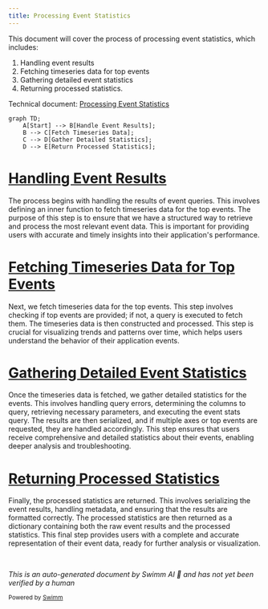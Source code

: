 ```yaml
---
title: Processing Event Statistics
---
```

This document will cover the process of processing event statistics, which includes:

1. Handling event results
2. Fetching timeseries data for top events
3. Gathering detailed event statistics
4. Returning processed statistics.

Technical document: <SwmLink doc-title="Processing Event Statistics">[Processing Event Statistics](/.swm/processing-event-statistics.zr8nfqj9.sw.md)</SwmLink>

```mermaid
graph TD;
    A[Start] --> B[Handle Event Results];
    B --> C[Fetch Timeseries Data];
    C --> D[Gather Detailed Statistics];
    D --> E[Return Processed Statistics];
```

# [Handling Event Results](https://app.swimm.io/repos/Z2l0aHViJTNBJTNBc2VudHJ5LWRlbW8tMSUzQSUzQVN3aW1tLURlbW8=/docs/zr8nfqj9#handling-event-statistics)

The process begins with handling the results of event queries. This involves defining an inner function to fetch timeseries data for the top events. The purpose of this step is to ensure that we have a structured way to retrieve and process the most relevant event data. This is important for providing users with accurate and timely insights into their application's performance.

# [Fetching Timeseries Data for Top Events](https://app.swimm.io/repos/Z2l0aHViJTNBJTNBc2VudHJ5LWRlbW8tMSUzQSUzQVN3aW1tLURlbW8=/docs/zr8nfqj9#querying-top-events-timeseries)

Next, we fetch timeseries data for the top events. This step involves checking if top events are provided; if not, a query is executed to fetch them. The timeseries data is then constructed and processed. This step is crucial for visualizing trends and patterns over time, which helps users understand the behavior of their application events.

# [Gathering Detailed Event Statistics](https://app.swimm.io/repos/Z2l0aHViJTNBJTNBc2VudHJ5LWRlbW8tMSUzQSUzQVN3aW1tLURlbW8=/docs/zr8nfqj9#get_event_stats_data)

Once the timeseries data is fetched, we gather detailed statistics for the events. This involves handling query errors, determining the columns to query, retrieving necessary parameters, and executing the event stats query. The results are then serialized, and if multiple axes or top events are requested, they are handled accordingly. This step ensures that users receive comprehensive and detailed statistics about their events, enabling deeper analysis and troubleshooting.

# [Returning Processed Statistics](https://app.swimm.io/repos/Z2l0aHViJTNBJTNBc2VudHJ5LWRlbW8tMSUzQSUzQVN3aW1tLURlbW8=/docs/zr8nfqj9#serialize_multiple_axis)

Finally, the processed statistics are returned. This involves serializing the event results, handling metadata, and ensuring that the results are formatted correctly. The processed statistics are then returned as a dictionary containing both the raw event results and the processed statistics. This final step provides users with a complete and accurate representation of their event data, ready for further analysis or visualization.

&nbsp;

*This is an auto-generated document by Swimm AI 🌊 and has not yet been verified by a human*

<SwmMeta version="3.0.0" repo-id="Z2l0aHViJTNBJTNBc2VudHJ5LWRlbW8tMSUzQSUzQVN3aW1tLURlbW8=" repo-name="sentry-demo-1" doc-type="product-flows"><sup>Powered by [Swimm](/)</sup></SwmMeta>
